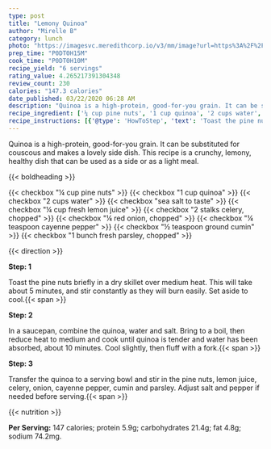 ```yaml
---
type: post
title: "Lemony Quinoa"
author: "Mirelle B"
category: lunch
photo: "https://imagesvc.meredithcorp.io/v3/mm/image?url=https%3A%2F%2Fimages.media-allrecipes.com%2Fuserphotos%2F557448.jpg"
prep_time: "P0DT0H15M"
cook_time: "P0DT0H10M"
recipe_yield: "6 servings"
rating_value: 4.265217391304348
review_count: 230
calories: "147.3 calories"
date_published: 03/22/2020 06:28 AM
description: "Quinoa is a high-protein, good-for-you grain. It can be substituted for couscous and makes a lovely side dish. This recipe is a crunchy, lemony, healthy dish that can be used as a side or as a light meal."
recipe_ingredient: ['¼ cup pine nuts', '1 cup quinoa', '2 cups water', 'sea salt to taste', '¼ cup fresh lemon juice', '2 stalks celery, chopped', '¼ red onion, chopped', '¼ teaspoon cayenne pepper', '½ teaspoon ground cumin', '1 bunch fresh parsley, chopped']
recipe_instructions: [{'@type': 'HowToStep', 'text': 'Toast the pine nuts briefly in a dry skillet over medium heat. This will take about 5 minutes, and stir constantly as they will burn easily. Set aside to cool.\n'}, {'@type': 'HowToStep', 'text': 'In a saucepan, combine the quinoa, water and salt. Bring to a boil, then reduce heat to medium and cook until quinoa is tender and water has been absorbed, about 10 minutes. Cool slightly, then fluff with a fork.\n'}, {'@type': 'HowToStep', 'text': 'Transfer the quinoa to a serving bowl and stir in the pine nuts, lemon juice, celery, onion, cayenne pepper, cumin and parsley. Adjust salt and pepper if needed before serving.\n'}]
---
```


Quinoa is a high-protein, good-for-you grain. It can be substituted for couscous and makes a lovely side dish. This recipe is a crunchy, lemony, healthy dish that can be used as a side or as a light meal. 

{{< boldheading >}}

{{< checkbox "¼ cup pine nuts" >}}
{{< checkbox "1 cup quinoa" >}}
{{< checkbox "2 cups water" >}}
{{< checkbox "sea salt to taste" >}}
{{< checkbox "¼ cup fresh lemon juice" >}}
{{< checkbox "2 stalks celery, chopped" >}}
{{< checkbox "¼  red onion, chopped" >}}
{{< checkbox "¼ teaspoon cayenne pepper" >}}
{{< checkbox "½ teaspoon ground cumin" >}}
{{< checkbox "1 bunch fresh parsley, chopped" >}}


{{< direction >}}

**Step: 1**

Toast the pine nuts briefly in a dry skillet over medium heat. This will take about 5 minutes, and stir constantly as they will burn easily. Set aside to cool.{{< span >}}

**Step: 2**

In a saucepan, combine the quinoa, water and salt. Bring to a boil, then reduce heat to medium and cook until quinoa is tender and water has been absorbed, about 10 minutes. Cool slightly, then fluff with a fork.{{< span >}}

**Step: 3**

Transfer the quinoa to a serving bowl and stir in the pine nuts, lemon juice, celery, onion, cayenne pepper, cumin and parsley. Adjust salt and pepper if needed before serving.{{< span >}}

{{< nutrition >}}

**Per Serving:** 147 calories; protein 5.9g; carbohydrates 21.4g; fat 4.8g; sodium 74.2mg.